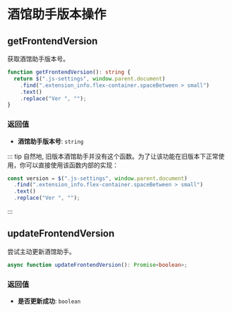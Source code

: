 # 酒馆助手版本操作 <Badge type="tip" text="Ver 2.2.3" />
<CustomTOC />

## getFrontendVersion

获取酒馆助手版本号。

```typescript
function getFrontendVersion(): string {
  return $(".js-settings", window.parent.document)
    .find(".extension_info.flex-container.spaceBetween > small")
    .text()
    .replace("Ver ", "");
}
```
### 返回值
- **酒馆助手版本号**: `string`

::: tip
自然地, 旧版本酒馆助手并没有这个函数。为了让该功能在旧版本下正常使用，你可以直接使用该函数内部的实现：

```typescript
const version = $(".js-settings", window.parent.document)
  .find(".extension_info.flex-container.spaceBetween > small")
  .text()
  .replace("Ver ", "");
```
:::

## updateFrontendVersion
尝试主动更新酒馆助手。

```typescript
async function updateFrontendVersion(): Promise<boolean>;
```

### 返回值
- **是否更新成功**: `boolean`
